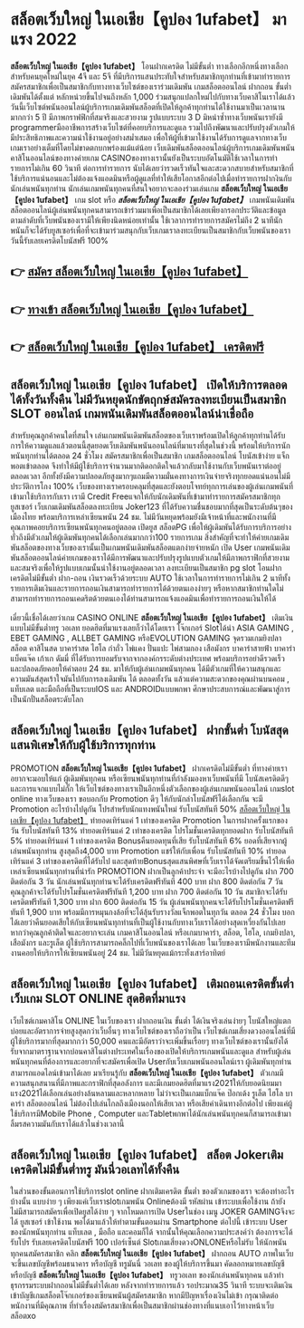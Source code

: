 # สล็อตเว็บใหญ่ ในเอเชีย【คูปอง 1ufabet】  มาแรง 2022

**สล็อตเว็บใหญ่ ในเอเชีย【คูปอง 1ufabet】** โอนฝากเครดิต ไม่มีขั้นต่ำ  ทางเลือกอีกหนึ่งทางเลือกสำหรับคนยุคใหม่ในยุค 4จี และ 5จี ที่มีบริการแสนประทับใจสำหรับสมาชิกทุกท่านที่เข้ามาทำรายการสมัครสมาชิกเพื่อเป็นสมาชิกกับทางทางเว็บไซต์ของเราร่วมเดิมพัน เกมสล็อตออนไลน์ ฝากถอน ขั้นต่ำ เดิมพันได้ตั้งแต่ หลักหน่วยขึ้นไปจนถึงหลัก 1,000 ร่วมสนุกแปลกใหม่ไปกับทางเว็บคาสิโนเราได้แล้ววันนี้เว็บไซต์พนันออนไลน์ผู้บริการเกมเดิมพันสล็อตที่เปิดให้ลูกค้าทุกท่านได้ใช้งานมาเป็นเวลานานมากกว่า 5 ปี มีภาพกราฟฟิกที่สมจริงและสวยงาม รูปแบบระบบ 3 D
มิหนำซ้ำทางเว็บพนันเรายังมี programmerมืออาชีพการสร้างเว็บไซต์ที่คอยบริการและดูแล  รวมไปถึงพัฒนาและปรับปรุงตัวเกมให้มีประสิทธิภาพและความน่าใช้งานอยู่อย่างสม่ำเสมอ เพื่อให้ผู้ที่เข้ามาใช้งานได้รับการดูแลจากทางเว็บเกมเราอย่างเต็มที่โดยไม่ขาดตกบกพร่องแม้แต่น้อย เว็บเดิมพันสล็อตออนไลน์ผู้บริการเกมเดิมพันพนันคาสิโนออนไลน์ของทางค่ายเกม CASINOของทางเรานั้นยังเป็นระบบอัตโนมัติใช้เวลาในการทำรายการไม่เกิน 60 วินาที ต่อการทำรายการ นับได้เลยว่ารวดเร็วทันใจและสะดวกสบายสำหรับสมาชิกที่ใช้บริการแน่นอนและไม่ต้องแจ้งแอดมินหรือผู้ดูแลที่ทำให้เสียโอกาสอีกต่อไปเมื่อทำรายการฝากงินกับนักเล่นพนันทุกท่าน
นักเล่นเกมพนันทุกคนที่สนใจอยากจะลองร่วมเล่นเกม **สล็อตเว็บใหญ่ ในเอเชีย【คูปอง 1ufabet】** เกม slot  หรือ ***สล็อตเว็บใหญ่ ในเอเชีย【คูปอง 1ufabet】*** เกมพนันเดิมพันสล็อตออนไลน์ผู้เล่นพนันทุกคนสามารถเข้าร่วมมาเพื่อเป็นสมาชิกได้เลยเพียงกรอกประวัติและข้อมูลตามลำดับที่เว็บพนันของเรามีให้เพียงนิดหน่อยเท่านั้น ใช้เวลาการทำรายการสมัครไม่ถึง 2 นาทีนักพนันก็จะได้รับยูสเซอร์เพื่อที่จะเข้ามาร่วมสนุกกับเว็บเกมเราลงทะเบียนเป็นสมาชิกกับเว็บพนันของเราวันนี้รับเลยเครดิตโบนัสฟรี 100%

## 👉 [สมัคร สล็อตเว็บใหญ่ ในเอเชีย【คูปอง 1ufabet】](https://archa888.com/)
## 👉 [ทางเข้า สล็อตเว็บใหญ่ ในเอเชีย【คูปอง 1ufabet】](https://archa888.com/)
## 👉 [สล็อตเว็บใหญ่ ในเอเชีย【คูปอง 1ufabet】 เครดิตฟรี](https://archa888.com/)

## สล็อตเว็บใหญ่ ในเอเชีย【คูปอง 1ufabet】 เปิดให้บริการตลอด ได้ทั้งวันทั้งคืน ไม่มีวันหยุดนักขัตฤกษ์สมัครลงทะเบียนเป็นสมาชิก SLOT ออนไลน์ เกมพนันเดิมพันสล็อตออนไลน์น่าเชื่อถือ

สำหรับคุณลูกค้าคนใดที่สนใจ เล่นเกมพนันเดิมพันสล็อตของเว็บเราพร้อมเปิดให้ลูกค้าทุกท่านได้รับการให้ความดูแลแล้วตอนนี้สุดยอดเว็บเดิมพันพนันออนไลน์ที่มาแรงที่สุดในช่วงนี้ พร้อมให้บริการนักพนันทุกท่านได้ตลอด 24 ชั่วโมง สมัครสมาชิกเพื่อเป็นสมาชิก เกมสล็อตออนไลน์ โบนัสเข้าง่าย แจ็กพอตเข้าตลอด จึงทำให้มีผู้ใช้บริการจำนวนมากติดอกติดใจแล้วกลับมาใช้งานกับเว็บพนันเราต่ออยู่ตลอดเวลา อีกทั้งยังมีความปลอดภัยสูงมากๆแถมมีความมั่นคงทางการเงินจ่ายจริงทุกยอดแน่นอนไม่มีประวัติการโกง 100% เว็บของทางเราครอบคลุมที่สุดและยังตอบโจทย์ทุกการเล่นของผู้เล่นเกมพนันที่เข้ามาใช้บริการกับเรา
เรามี Credit Freeแจกให้กับนักเดิมพันที่เข้ามาทำรายการสมัครสมาชิกทุกยูสเซอร์ เว็บเกมเดิมพันสล็อตลงทะเบียน Joker123 ที่ได้รับความชื่นชอบมากที่สุดเป็นระดับต้นๆของเมืองไทย พร้อมบริการเหล่าเซียนพนัน 24 ชม. ไม่มีวันหยุดพร้อมยังมีเจ้าหน้าที่และพนักงานที่มีคุณภาพคอยบริการเซียนพนันทุกคนอยู่ตลอด เปิดยูส สล็อตPG เพื่อให้ผู้เดิมพันได้รับการบริการอย่างทั่วถึงมีตัวเกมให้ผู้เดิมพันทุกคนได้เลือกเล่นมากกว่า100 รายการเกม
สิ่งสำคัญที่จะทำให้ค่ายเกมเดิมพันสล็อตของทางเว็บของเรานั้นเป็นเกมพนันเดิมพันสล็อตแตกง่ายจ่ายหนัก เปิด User  เกมพนันเดิมพันสล็อตออนไลน์ค่ายเกมของเราได้มีการพัฒนาและปรับปรุงรูปแบบตัวเกมให้มีภาพกราฟิกที่สวยงามและสมจริงเพื่อให้รูปแบบเกมนั้นน่าใช้งานอยู่ตลอดเวลา ลงทะเบียนเป็นสมาชิก pg slot โอนฝากเครดิตไม่มีขั้นต่ำ ฝาก-ถอน เงินรวดเร็วด้วยระบบ AUTO ใช้เวลาในการทำรายการไม่เกิน 2 นาทีทั้งรายการเติมเงินและรายการถอนเงินสามารถทำรายการได้ด้วยตนเองง่ายๆ หรือหากสมาชิกท่านใดไม่สามารถทำรายการถอนเคดริตด้วยตนเองได้ท่านสามารถแจ้งแอดมินเพื่อทำรายการถอนเงินให้ได้

เดี๋ยวนี้เชื่อได้เลยว่าเกม CASINO ONLINE **สล็อตเว็บใหญ่ ในเอเชีย【คูปอง 1ufabet】** เติมเงินแบบไม่มีขั้นต่ำทรู วอเลท ยอดฮิตที่มาแรงเลยก็ว่าได้โดยเรา โจ๊กเกอร์ Slotได้นำ  ASIA GAMING , EBET GAMING , ALLBET GAMING หรือEVOLUTION GAMING จุดรวมเกมยิงปลา สล็อต คาสิโนสด บาคาร่าสด ไฮโล กำถั่ว ไพ่แคง ปั่นแปะ ไพ่สามกอง เสือมังกร บาคาร่าสายฟ้า บาคาร่า แบ็คแจ๊ค เก้าเก ดัมมี่ ที่ได้รับการยอมรับจากจากองค์กรระดับต่างประเทศ พร้อมบริการอย่าดีรวดเร็วและปลอดภัยคอยให้คำตอบ 24 ชม. มาให้กับผู้เล่นเกมพนันทุกคน ได้มีตัวเกมที่ให้ความสนุกและความมันส์สุดเร้าใจมันไปกับการลงเดิมพัน ได้ ตลอดทั้งวัน แล้วแต่ความสะดวกของคุณผ่านบนคอม , แท็บเลต และมือถือที่เป็นระบบIOS และ ANDROIDแบบพกพา ศึกษาประสบการณ์และพัฒนาสู่การเป็นนักปั่นสล็อตระดับโลก

## สล็อตเว็บใหญ่ ในเอเชีย【คูปอง 1ufabet】 ฝากขั้นต่ำ โบนัสสุดแสนพิเศษให้กับผู้ใช้บริการทุกท่าน

 PROMOTION  **สล็อตเว็บใหญ่ ในเอเชีย【คูปอง 1ufabet】** ฝากเครดิตไม่มีขั้นต่ำ ที่ทางค่ายเราอยากจะมอบให้แก่  ผู้เดิมพันทุกคน หรือเซียนพนันทุกท่านที่กำลังมองหาเว็บพนันที่มี โบนัสเครดิตดีๆ และการแจกแบบไม่กั๊ก ให้เว็บไซต์ของทางเราเป็นอีกหนึ่งตัวเลือกของผู้เล่นเกมพนันออนไลน์ เกมslot online ทางเว็บของเรา ขอบอกกับ Promotion ดีๆ ให้กับนักล่าโบนัสฟรีได้เลือกกัน จะมี Promotion อะไรบ้างไปดูกัน
โปรสำหรับนักแทงพนันใหม่ รับโบนัสทันที 50% [สล็อตเว็บใหญ่ ในเอเชีย【คูปอง 1ufabet】](https://archa888.com/) ทำยอดเทิร์นแค่ 1 เท่าของเครดิต
 Promotion ในการฝากครั้งแรกของวัน รับโบนัสทันที 13% ทำยอดเทิร์นแค่ 2 เท่าของเครดิต
โปรโมชั่นเครดิตทุกยอดฝาก รับโบนัสทันที 5% ทำยอดเทิร์นแค่ 1 เท่าของเครดิต
Bonusคืนยอดทุนที่เสีย รับโบนัสทันที 6% ยอดที่เสียจากผู้เล่นพนันทุกท่าน สูงสุดถึง4,000 บาท
 Promotion แชร์ให้กับเพื่อน รับโบนัสทันที 10% ทำยอดเทิร์นแค่ 3 เท่าของเครดิตที่ได้รับไป
และสุดท้ายBonusสุดแสนพิศษที่เว็บเราได้จัดเตรียมขึ้นไว้ให้เพื่อเหล่าเซียนพนันทุกท่านที่น่ารัก  PROMOTION ฝากเป็นลูกค้าประจำ จะมีอะไรบ้างไปดูกัน
ฝาก 700 ติดต่อกัน 3 วัน นักเล่นพนันทุกท่านจะได้รับเครดิตฟรีทันที 400 บาท
ฝาก 800 ติดต่อกัน 7 วัน คุณลูกค้าจะได้รับโปรโมชั่นเครดิตฟรีทันที 1,200 บาท
ฝาก 700 ติดต่อกัน 10 วัน สมาชิกจะได้รับเครดิตฟรีทันที 1,300 บาท
ฝาก 600 ติดต่อกัน 15 วัน ผู้เล่นพนันทุกคนจะได้รับโปรโมชั่นเครดิตฟรีทันที 1,900 บาท
พร้อมมีการหมุนกงล้อที่จะได้ลุ้นรับรางวัลแจ็กพอตในทุกวัน ตลอด 24 ชั่วโมง บอกได้เลยว่าคืนยอดเสียให้กับเซียนพนันทุกท่านที่เป็นผู้ใช้งานกับทางเว็บเราได้อย่างสุดเหวี่ยงกันไปเลย หากว่าคุณลูกค้าติดใจและอยากจะเล่น เกมคาสิโนออนไลน์ หรือเกมบาคาร่า, สล็อต, ไฮโล, เกมยิงปลา, เสือมังกร และรูเล็ต ผู้ใช้บริการสามารถคลิ๊กไปที่เว็บพนันของเราได้เลย ในเว็บของเรามีพนักงานและทีมงานคอยให้บริการให้เซียนพนันอยู่ 24 ชม. ไม่มีวันหยุดแม้กระทั่งเสาร์อาทิตย์

## สล็อตเว็บใหญ่ ในเอเชีย【คูปอง 1ufabet】 เติมถอนเครดิตขั้นต่ำ  เว็บเกม SLOT ONLINE สุดฮิตที่มาแรง

เว็บไซต์เกมคาสิโน ONLINE ในเว็บของเรา ฝากถอนเงิน ขั้นต่ำ ได้เงินจริงเล่นง่ายๆ โบนัสใหญ่แตกบ่อยและอัตราการจ่ายสูงสุดกว่าเว็บอื่นๆ ทางเว็บไซต์ของเราถือว่าเป็น เว็บไซต์เกมเสี่ยงดวงออนไลน์ที่มีผู้ใช้บริการมากที่สุดมากกว่า 50,000 คนและมีอัตราว่าจะเพิ่มขึ้นเรื่อยๆ ทางเว็บไซต์ของเรานั้นยังได้รับจากมาตราฐานจากบ่อนคาสิโนต่างประเทศในเรื่องของเปิดให้บริการเกมพนันและดูแล สำหรับผู้เล่นพนันทุกคนที่ต้องการและอยากที่จะสมัครเพื่อเปิด Userกับเว็บเกมพนันออนไลน์เรา ผู้เดิมพันทุกท่านสามารถแอดไลน์เข้ามาได้เลย
	มาเรียนรู้กับ **สล็อตเว็บใหญ่ ในเอเชีย【คูปอง 1ufabet】** ตัวเกมมีความสนุกสนานที่มีภาพและกราฟิกที่สุดอลังการ และมีเกมยอดฮิตที่มาแรง2021ให้กับยอดนิยมมาแรง2021ได้เลือกเล่นอย่างล้นหลามและหลากหลาย  ไม่ว่าจะเป็นเกมแบ็กแจ๊ค ป๊อกเด้ง รูเล็ต ไฮโล บาคาร่า สล็อตออนไลน์ ไม่ต้องไปเล่นไกลถึงเมืองนอกให้เสียเวลา หรือเสียค่าเดินทางอีกต่อไป เพียงแค่ผู้ใช้บริการมีMobile Phone , Computer และTabletพกพาได้นักเล่นพนันทุกคนก็สามารถเข้ามาลิ้มรสความมันกับเราได้แล้วในช่วงเวลานี้

## สล็อตเว็บใหญ่ ในเอเชีย【คูปอง 1ufabet】 สล็อต Jokerเติมเครดิตไม่มีขั้นต่ำทรู มันนี่วอเลทได้ทั้งคืน

ในส่วนของขั้นตอนการใช้บริการslot online ฝากเติมเครดิต ขั้นต่ำ ของตัวเกมของเรา จะต้องทำอะไรบ้างนั้น แบบง่าย ๆ เพียงแค่เว็บเราslotเกมพนัน Onlineต้องมี รหัสผ่าน เข้าระบบเพื่อใช้งาน ถ้ายังไม่มีสามารถสมัครเพื่อเปิดยูสได้ง่าย ๆ จากโหมดการเปิด Userในช่อง เมนู JOKER GAMINGจึงจะได้ ยูสเซอร์ เข้าใช้งาน พอได้มาแล้วให้ทำตามขั้นตอนผ่าน Smartphone ต่อไปนี้
เข้าระบบ User  ของนักพนันทุกท่าน แท็บเลต , มือถือ และคอมก็ได้
จากนั้นให้คุณเลือกความประสงค์ว่า ต้องการจะได้รับโปร รับเลยเครดิตโบนัสฟรี 100 เปอร์เซ็นต์  Slotเกมเสี่ยงดวงONLONEหรือไม่รับ
ให้นักพนันทุกคนสมัครสมาชิก คลิก **สล็อตเว็บใหญ่ ในเอเชีย【คูปอง 1ufabet】** ฝากถอน AUTO ภาพในเว็บจะขึ้นเลขบัญชีพร้อมธนาคาร หรือบัญชี ทรูมันนี่ วอเลท ของผู้ให้บริการขึ้นมา
คัดลอกหมายเลขบัญชี หรือบัญชี **สล็อตเว็บใหญ่ ในเอเชีย【คูปอง 1ufabet】** ทรูวอเลท ของนักเล่นพนันทุกคน แล้วทำธุรกรรมระบบฝากถอนไม่มีขั้นต่ำได้เลย
หลังจากทำรายการแล้ว รอประมาณ35 วินาที ระบบจะเติมเงินเข้าบัญชีเกมสล็อตโจ๊กเกอร์ของเซียนพนันผู้สมัครสมาชิก
หากมีปัญหาเรื่องเงินไม่เข้า กรุณาติดต่อพนักงานที่มีคุณภาพ ที่ทำเรื่องสมัครสมาชิกเพื่อเป็นสมาชิกผ่านช่องทางที่แนบเอาไว้ทางหน้าเว็บสล็อตxo


